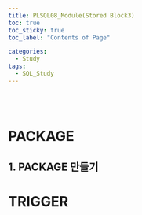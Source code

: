 ```yaml
---
title: PLSQL08_Module(Stored Block3)
toc: true
toc_sticky: true
toc_label: "Contents of Page"

categories:
  - Study
tags:
  - SQL_Study
---
```


<br><br>

# PACKAGE
## 1. PACKAGE 만들기

# TRIGGER
